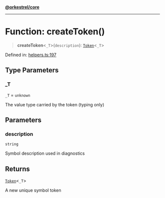 [**@orkestrel/core**](../index.md)

***

# Function: createToken()

> **createToken**\<`_T`\>(`description`): [`Token`](../type-aliases/Token.md)\<`_T`\>

Defined in: [helpers.ts:197](https://github.com/orkestrel/core/blob/36bb4ac962a6eb83d3b3b7e1d15ed7b2fd751427/src/helpers.ts#L197)

## Type Parameters

### _T

`_T` = `unknown`

The value type carried by the token (typing only)

## Parameters

### description

`string`

Symbol description used in diagnostics

## Returns

[`Token`](../type-aliases/Token.md)\<`_T`\>

A new unique symbol token
